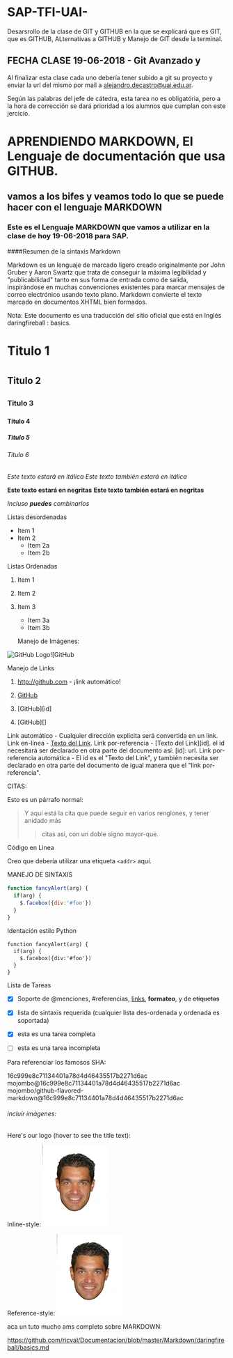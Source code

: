 # SAP-TFI-UAI-
Desarsrollo de la clase de GIT y GITHUB en la que se explicará que es GIT, que es GITHUB, ALternativas a GITHUB y Manejo de GIT desde la terminal.

## FECHA CLASE 19-06-2018 - Git Avanzado y 

Al finalizar esta clase cada uno debería tener subido a git su proyecto y enviar la url del mismo por mail a alejandro.decastro@uai.edu.ar.

Según las palabras del jefe de cátedra, esta tarea no es obligatória, pero a la hora de corrección se dará prioridad a los alumnos que cumplan con este jercicio.



# APRENDIENDO MARKDOWN, El Lenguaje de documentación que usa GITHUB.



## vamos a los bifes y veamos todo lo que se puede hacer con el lenguaje MARKDOWN




### Este es el Lenguaje MARKDOWN que vamos a utilizar en la clase de hoy 19-06-2018 para SAP.

####Resumen de la sintaxis Markdown

Markdown es un lenguaje de marcado ligero creado originalmente por John Gruber y Aaron Swartz que trata de conseguir la máxima legibilidad y "publicabilidad" tanto en sus forma de entrada como de salida, inspirándose en muchas convenciones existentes para marcar mensajes de correo electrónico usando texto plano. Markdown convierte el texto marcado en documentos XHTML bien formados.

Nota: Este documento es una traducción del sitio oficial que está en Inglés daringfireball : basics.






# Titulo 1 <h1>
## Titulo 2 <h2>
### Titulo 3 <h3>
#### Titulo 4
##### Titulo 5 <h5>
###### Titulo 6 <h6>
  
  
  
  *Este texto estará en itálica*
_Este texto también estará en itálica_

**Este texto estará en negritas**
__Este texto también estará en negritas__

*Incluso **puedes** combinarlos*



Listas desordenadas

* Item 1
* Item 2
    * Item 2a
    * Item 2b
    
    
    
    
Listas Ordenadas

1. Item 1
2. Item 2
3. Item 3
    * Item 3a
    * Item 3b
    
    
    
    
    Manejo de Imágenes:
    
    
![GitHub Logo](/images/logo.png)![GitHub




Manejo de Links

1. http://github.com - ¡link automático!

2. [GitHub](http://github.com)

3. [GitHub][id]

4. [GitHub][]



Link automático - Cualquier dirección explicita será convertida en un link.
Link en-línea - [Texto del Link](url).
Link por-referencia - [Texto del Link][id]. el id necesitará ser declarado en otra parte del documento así: [id]: url.
Link por-referencia automática - El id es el "Texto del Link", y también necesita ser declarado en otra parte del documento de igual manera que el "link por-referencia".



CITAS:

Esto es un párrafo normal:

> Y aquí está la cita que puede
> seguir en varios renglones, y tener anidado más
> > citas así, con un doble signo mayor-que.




Código en Linea

Creo que debería utilizar una etiqueta `<addr>` aquí.



MANEJO DE SINTAXIS


```javascript
function fancyAlert(arg) {
  if(arg) {
    $.facebox({div:'#foo'})
  }
}
```


Identación estilo Python

    function fancyAlert(arg) {
      if(arg) {
        $.facebox({div:'#foo'})
      }
    }



Lista de Tareas

- [x] Soporte de @menciones, #referencias, [links](), **formateo**, y de <del>etiquetas</del>
- [x] lista de sintaxis requerida (cualquier lista des-ordenada y ordenada es soportada)
- [x] esta es una tarea completa
- [ ] esta es una tarea incompleta



Para referenciar los famosos SHA:

16c999e8c71134401a78d4d46435517b2271d6ac
mojombo@16c999e8c71134401a78d4d46435517b2271d6ac
mojombo/github-flavored-markdown@16c999e8c71134401a78d4d46435517b2271d6ac



###### incluír imágenes:

Here's our logo (hover to see the title text):

Inline-style: 
![alt text](https://github.com/aledc7/MARKDOWN/blob/master/aleicon-150x150.jpg "Logo Title Text 1")

Reference-style: 
![alt text][logo]

[logo]: https://github.com/aledc7/MARKDOWN/blob/master/aleicon-150x150.jpg "Logo Title Text 2"





aca un tuto mucho ams completo sobre MARKDOWN:

https://github.com/ricval/Documentacion/blob/master/Markdown/daringfireball/basics.md









